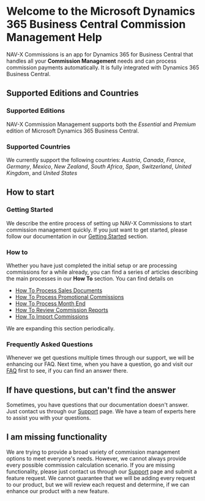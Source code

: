 # Welcome to the Microsoft Dynamics 365 Business Central Commission Management Help

NAV-X Commissions is an app for Dynamics 365 for Business Central that handles all your **Commission Management** needs and can process commission payments automatically. It is fully integrated with Dynamics 365 Business Central.

## Supported Editions and Countries

### Supported Editions

NAV-X Commission Management supports both the *Essential* and *Premium* edition of Microsoft Dynamics 365 Business Central.

### Supported Countries

We currently support the following countries: *Austria*, *Canada*, *France*, *Germany*, *Mexico*, *New Zealand*, *South Africa*, *Span*, *Switzerland*, *United Kingdom*, and *United States*

## How to start

### Getting Started

We describe the entire process of setting up NAV-X Commissions to start commission management quickly. If you just want to get started, please follow our documentation in our [Getting Started](getting-started.md) section.

### How to

Whether you have just completed the initial setup or are processing commissions for a while already, you can find a series of articles describing the main processes in our **How To** section. You can find details on

- [How To Process Sales Documents](how-to-process-sales-documents.md)
- [How To Process Promotional Commissions](how-to-process-promotional-commissions.md)
- [How To Process Month End](how-to-month-end-process.md)
- [How To Review Commission Reports](how-to-review-commission-reports.md)
- [How To Import Commissions](how-to-import-commissions.md)

We are expanding this section periodically.

### Frequently Asked Questions

Whenever we get questions multiple times through our support, we will be enhancing our FAQ. Next time, when you have a question, go and visit our [FAQ](faq-index.md) first to see, if you can find an answer there.

## If have questions, but can't find the answer

Sometimes, you have questions that our documentation doesn't answer. Just contact us through our [Support](htpps://nav-x.com/support/) page. We have a team of experts here to assist you with your questions.

## I am missing functionality

We are trying to provide a broad variety of commission management options to meet everyone's needs. However, we cannot always provide every possible commission calculation scenario. If you are missing functionality, please just contact us through our [Support](https://nav-x.com/support/) page and  submit a feature request. We cannot guarantee that we will be adding every request to our product, but we will review each request and determine, if we can enhance our product with a new feature.

